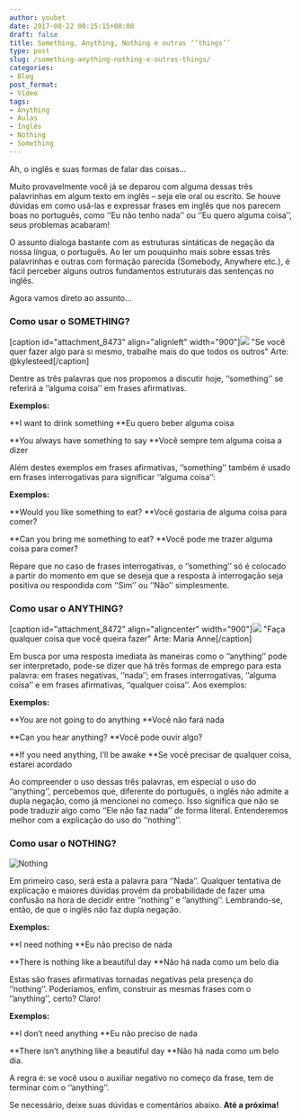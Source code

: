 ```yaml
---
author: youbet
date: 2017-08-22 00:15:15+00:00
draft: false
title: Something, Anything, Nothing e outras ‘’things’’
type: post
slug: /something-anything-nothing-e-outras-things/
categories:
- Blog
post_format:
- Vídeo
tags:
- Anything
- Aulas
- Inglês
- Nothing
- Something
---
```


Ah, o inglês e suas formas de falar das coisas…

Muito provavelmente você já se deparou com alguma dessas três palavrinhas em algum texto em inglês – seja ele oral ou escrito. Se houve dúvidas em como usá-las e expressar frases em inglês que nos parecem boas no português, como ‘’Eu não tenho nada’’ ou ‘’Eu quero alguma coisa’’, seus problemas acabaram!

O assunto dialoga bastante com as estruturas sintáticas de negação da nossa língua, o português. Ao ler um pouquinho mais sobre essas três palavrinhas e outras com formação parecida (Somebody, Anywhere etc.), é fácil perceber alguns outros fundamentos estruturais das sentenças no inglês.

Agora vamos direto ao assunto...


###




### **Como usar o SOMETHING?**


[caption id="attachment_8473" align="alignleft" width="900"]![](http://youbetschool.com/wp-content/uploads/2017/08/something-1.jpg)
"Se você quer fazer algo para si mesmo, trabalhe mais do que todos os outros" Arte: @kylesteed[/caption]

Dentre as três palavras que nos propomos a discutir hoje, ‘’something’’ se referirá a ‘’alguma coisa’’ em frases afirmativas.

**Exemplos:**

**I want to drink something
**Eu quero beber alguma coisa

**You always have something to say
**Você sempre tem alguma coisa a dizer

Além destes exemplos em frases afirmativas, ‘’something’’ também é usado em frases interrogativas para significar ‘’alguma coisa’’:

**Exemplos:**

**Would you like something to eat?
**Você gostaria de alguma coisa para comer?

**Can you bring me something to eat?
**Você pode me trazer alguma coisa para comer?

Repare que no caso de frases interrogativas, o ‘’something’’ só é colocado a partir do momento em que se deseja que a resposta à interrogação seja positiva ou respondida com ‘’Sim’’ ou ‘’Não’’ simplesmente.


###




### **Como usar o ANYTHING?**


[caption id="attachment_8472" align="aligncenter" width="900"]![](http://youbetschool.com/wp-content/uploads/2017/08/anything-1.jpg)
"Faça qualquer coisa que você queira fazer" Arte: Maria Anne[/caption]

Em busca por uma resposta imediata às maneiras como o ‘’anything’’ pode ser interpretado, pode-se dizer que há três formas de emprego para esta palavra: em frases negativas, ‘’nada’’; em frases interrogativas, ‘’alguma coisa’’ e em frases afirmativas, ‘’qualquer coisa’’. Aos exemplos:

**Exemplos:**

**You are not going to do anything
**Você não fará nada

**Can you hear anything?
**Você pode ouvir algo?

**If you need anything, I’ll be awake
**Se você precisar de qualquer coisa, estarei acordado

Ao compreender o uso dessas três palavras, em especial o uso do ‘’anything’’, percebemos que, diferente do português, o inglês não admite a dupla negação, como já mencionei no começo. Isso significa que não se pode traduzir algo como ‘’Ele não faz nada’’ de forma literal. Entenderemos melhor com a explicação do uso do ‘’nothing’’.


###




### **Como usar o NOTHING?**


![Nothing](http://youbetschool.com/wp-content/uploads/2017/08/Nothing-1-1.jpg)


Em primeiro caso, será esta a palavra para ‘’Nada’’. Qualquer tentativa de explicação e maiores dúvidas provém da probabilidade de fazer uma confusão na hora de decidir entre ‘’nothing’’ e ‘’anything’’. Lembrando-se, então, de que o inglês não faz dupla negação.

**Exemplos:**

**I need nothing
**Eu não preciso de nada

**There is nothing like a beautiful day
**Não há nada como um belo dia

Estas são frases afirmativas tornadas negativas pela presença do ‘’nothing’’. Poderíamos, enfim, construir as mesmas frases com o ‘’anything’’, certo? Claro!

**Exemplos:**

**I don’t need anything
**Eu não preciso de nada

**There isn’t anything like a beautiful day
**Não há nada como um belo dia.

A regra é: se você usou o auxiliar negativo no começo da frase, tem de terminar com o ‘’anything’’.

Se necessário, deixe suas dúvidas e comentários abaixo.
**Até a próxima!**
